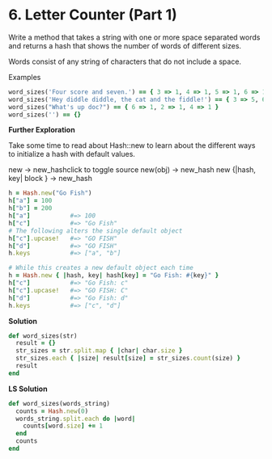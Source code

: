 # 6. Letter Counter (Part 1)
Write a method that takes a string with one or more space separated words and returns a hash that shows the number of words of different sizes.

Words consist of any string of characters that do not include a space.

Examples

```ruby
word_sizes('Four score and seven.') == { 3 => 1, 4 => 1, 5 => 1, 6 => 1 }
word_sizes('Hey diddle diddle, the cat and the fiddle!') == { 3 => 5, 6 => 1, 7 => 2 }
word_sizes("What's up doc?") == { 6 => 1, 2 => 1, 4 => 1 }
word_sizes('') == {}
```

**Further Exploration**

Take some time to read about Hash::new to learn about the different ways to initialize a hash with default values.

new → new_hashclick to toggle source
new(obj) → new_hash
new {|hash, key| block } → new_hash

```ruby
h = Hash.new("Go Fish")
h["a"] = 100
h["b"] = 200
h["a"]           #=> 100
h["c"]           #=> "Go Fish"
# The following alters the single default object
h["c"].upcase!   #=> "GO FISH"
h["d"]           #=> "GO FISH"
h.keys           #=> ["a", "b"]

# While this creates a new default object each time
h = Hash.new { |hash, key| hash[key] = "Go Fish: #{key}" }
h["c"]           #=> "Go Fish: c"
h["c"].upcase!   #=> "GO FISH: C"
h["d"]           #=> "Go Fish: d"
h.keys           #=> ["c", "d"]
```

**Solution**

```ruby
def word_sizes(str)
  result = {}
  str_sizes = str.split.map { |char| char.size }
  str_sizes.each { |size| result[size] = str_sizes.count(size) }
  result
end
```

**LS Solution**
```ruby
def word_sizes(words_string)
  counts = Hash.new(0)
  words_string.split.each do |word|
    counts[word.size] += 1
  end
  counts
end
```
